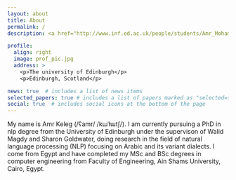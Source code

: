```yaml
---
layout: about
title: About
permalink: /
description: <a href="http://www.inf.ed.ac.uk/people/students/Amr_Mohamed_Hosny_Anwar_Keleg.html">Affiliation</a>

profile:
  align: right
  image: prof_pic.jpg
  address: >
    <p>The university of Edinburgh</p>
    <p>Edinburgh, Scotland</p>

news: true  # includes a list of news items
selected_papers: true # includes a list of papers marked as "selected={true}"
social: true  # includes social icons at the bottom of the page
---
```


My name is Amr Keleg (/ʕamr/ /kɯˈɫɯtʃ/). I am currently pursuing a PhD in nlp degree from the University of Edinburgh under the supervison of Walid Magdy and Sharon Goldwater, doing research in the field of natural language processing (NLP) focusing on Arabic and its variant dialects.
I come from Egypt and have completed my MSc and BSc degrees in computer engineering from Faculty of Engineering, Ain Shams University, Cairo, Egypt.
